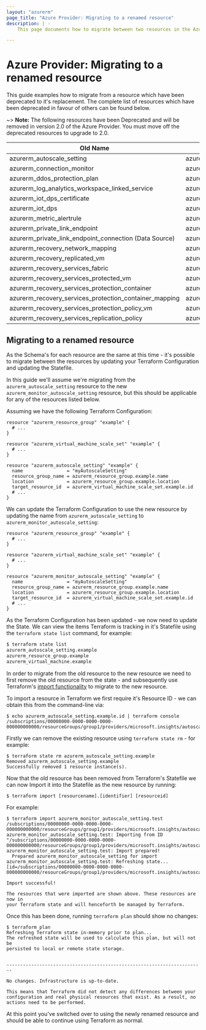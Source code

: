 ```yaml
---
layout: "azurerm"
page_title: "Azure Provider: Migrating to a renamed resource"
description: | -
    This page documents how to migrate between two resources in the Azure Provider which have been renamed.

---
```


# Azure Provider: Migrating to a renamed resource

This guide examples how to migrate from a resource which have been deprecated to it's replacement. The complete list of resources which have been deprecated in favour of others can be found below.

~> **Note:** The following resources have been Deprecated and will be removed in version 2.0 of the Azure Provider. You must move off the deprecated resources to upgrade to 2.0.

| Old Name                                               | New Name                                           |
| ------------------------------------------------------ | -------------------------------------------------- |
| azurerm_autoscale_setting                              | azurerm_monitor_autoscale_setting                  |
| azurerm_connection_monitor                             | azurerm_network_connection_monitor                 |
| azurerm_ddos_protection_plan                           | azurerm_network_ddos_protection_plan               |
| azurerm_log_analytics_workspace_linked_service         | azurerm_log_analytics_linked_service               |
| azurerm_iot_dps_certificate                            | azurerm_iothub_dps_certificate                     |
| azurerm_iot_dps                                        | azurerm_iothub_dps                                 |
| azurerm_metric_alertrule                               | azurerm_monitor_metric_alertrule                   |
| azurerm_private_link_endpoint                          | azurerm_private_endpoint                           |
| azurerm_private_link_endpoint_connection (Data Source) | azurerm_private_endpoint_connection                |
| azurerm_recovery_network_mapping                       | azurerm_site_recovery_network_mapping              |
| azurerm_recovery_replicated_vm                         | azurerm_site_recovery_replicated_vm                |
| azurerm_recovery_services_fabric                       | azurerm_site_recovery_fabric                       |
| azurerm_recovery_services_protected_vm                 | azurerm_backup_protected_vm                        |
| azurerm_recovery_services_protection_container         | azurerm_site_recovery_protection_container         |
| azurerm_recovery_services_protection_container_mapping | azurerm_site_recovery_protection_container_mapping |
| azurerm_recovery_services_protection_policy_vm         | azurerm_backup_policy_vm                           |
| azurerm_recovery_services_replication_policy           | azurerm_site_recovery_replication_policy           |

## Migrating to a renamed resource

As the Schema's for each resource are the same at this time - it's possible to migrate between the resources by updating your Terraform Configuration and updating the Statefile.

In this guide we'll assume we're migrating from the `azurerm_autoscale_setting` resource to the new `azurerm_monitor_autoscale_setting` resource, but this should be applicable for any of the resources listed below.

Assuming we have the following Terraform Configuration:

```hcl
resource "azurerm_resource_group" "example" {
  # ...
}

resource "azurerm_virtual_machine_scale_set" "example" {
  # ...
}

resource "azurerm_autoscale_setting" "example" {
  name                = "myAutoscaleSetting"
  resource_group_name = azurerm_resource_group.example.name
  location            = azurerm_resource_group.example.location
  target_resource_id  = azurerm_virtual_machine_scale_set.example.id
  # ...
}
```

We can update the Terraform Configuration to use the new resource by updating the name from `azurerm_autoscale_setting` to `azurerm_monitor_autoscale_setting`:

```hcl
resource "azurerm_resource_group" "example" {
  # ...
}

resource "azurerm_virtual_machine_scale_set" "example" {
  # ...
}

resource "azurerm_monitor_autoscale_setting" "example" {
  name                = "myAutoscaleSetting"
  resource_group_name = azurerm_resource_group.example.name
  location            = azurerm_resource_group.example.location
  target_resource_id  = azurerm_virtual_machine_scale_set.example.id
  # ...
}
```

As the Terraform Configuration has been updated - we now need to update the State. We can view the items Terraform is tracking in it's Statefile using the `terraform state list` command, for example:

```bash
$ terraform state list
azurerm_autoscale_setting.example
azurerm_resource_group.example
azurerm_virtual_machine.example
```

In order to migrate from the old resource to the new resource we need to first remove the old resource from the state - and subsequently use Terraform's [import functionality](https://www.terraform.io/docs/import/index.html) to migrate to the new resource.

To import a resource in Terraform we first require it's Resource ID - we can obtain this from the command-line via:

```shell
$ echo azurerm_autoscale_setting.example.id | terraform console
/subscriptions/00000000-0000-0000-0000-000000000000/resourceGroups/group1/providers/microsoft.insights/autoscalesettings/setting1
```

Firstly we can remove the existing resource using `terraform state rm` - for example:

```shell
$ terraform state rm azurerm_autoscale_setting.example
Removed azurerm_autoscale_setting.example
Successfully removed 1 resource instance(s).
```

Now that the old resource has been removed from Terraform's Statefile we can now Import it into the Statefile as the new resource by running:

```
$ terraform import [resourcename].[identifier] [resourceid]
```

For example:

```shell
$ terraform import azurerm_monitor_autoscale_setting.test /subscriptions/00000000-0000-0000-0000-000000000000/resourceGroups/group1/providers/microsoft.insights/autoscalesettings/setting1
azurerm_monitor_autoscale_setting.test: Importing from ID "/subscriptions/00000000-0000-0000-0000-000000000000/resourceGroups/group1/providers/microsoft.insights/autoscalesettings/setting1"...
azurerm_monitor_autoscale_setting.test: Import prepared!
  Prepared azurerm_monitor_autoscale_setting for import
azurerm_monitor_autoscale_setting.test: Refreshing state... [id=/subscriptions/00000000-0000-0000-0000-000000000000/resourceGroups/group1/providers/microsoft.insights/autoscalesettings/setting1]

Import successful!

The resources that were imported are shown above. These resources are now in
your Terraform state and will henceforth be managed by Terraform.
```

Once this has been done, running `terraform plan` should show no changes:

```shell
$ terraform plan
Refreshing Terraform state in-memory prior to plan...
The refreshed state will be used to calculate this plan, but will not be
persisted to local or remote state storage.


------------------------------------------------------------------------

No changes. Infrastructure is up-to-date.

This means that Terraform did not detect any differences between your
configuration and real physical resources that exist. As a result, no
actions need to be performed.
```

At this point you've switched over to using the newly renamed resource and should be able to continue using Terraform as normal.
